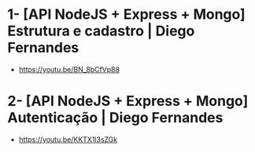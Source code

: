 # 1- [API NodeJS + Express + Mongo] Estrutura e cadastro | Diego Fernandes

- https://youtu.be/BN_8bCfVp88

# 2- [API NodeJS + Express + Mongo] Autenticação | Diego Fernandes

- https://youtu.be/KKTX1l3sZGk